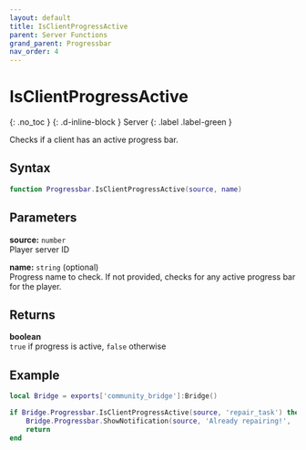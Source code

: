 ```yaml
---
layout: default
title: IsClientProgressActive
parent: Server Functions
grand_parent: Progressbar
nav_order: 4
---
```


# IsClientProgressActive
{: .no_toc }
{: .d-inline-block }
Server
{: .label .label-green }

Checks if a client has an active progress bar.

## Syntax

```lua
function Progressbar.IsClientProgressActive(source, name)
```

## Parameters

**source:** `number`  
Player server ID

**name:** `string` (optional)  
Progress name to check. If not provided, checks for any active progress bar for the player.

## Returns

**boolean**  
`true` if progress is active, `false` otherwise

## Example

```lua
local Bridge = exports['community_bridge']:Bridge()

if Bridge.Progressbar.IsClientProgressActive(source, 'repair_task') then
    Bridge.Progressbar.ShowNotification(source, 'Already repairing!', 'error')
    return
end
```
